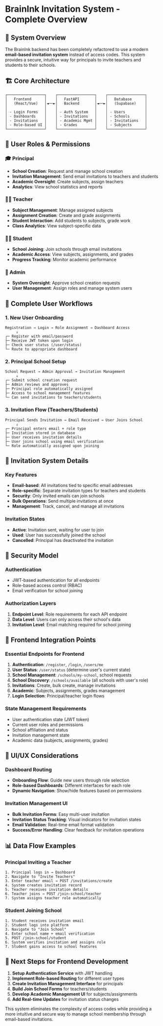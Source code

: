 # BrainInk Invitation System - Complete Overview

## 🎯 System Overview

The BrainInk backend has been completely refactored to use a modern **email-based invitation system** instead of access codes. This system provides a secure, intuitive way for principals to invite teachers and students to their schools.

## 🏗️ Core Architecture

```
┌─────────────────┐    ┌─────────────────┐    ┌─────────────────┐
│   Frontend      │    │   FastAPI       │    │   Database      │
│   (React/Vue)   │◄──►│   Backend       │◄──►│   (Supabase)    │
│                 │    │                 │    │                 │
│ - Login Forms   │    │ - Auth System   │    │ - Users         │
│ - Dashboards    │    │ - Invitations   │    │ - Schools       │
│ - Invitations   │    │ - Academic Mgmt │    │ - Invitations   │
│ - Role-based UI │    │ - Grades        │    │ - Subjects      │
└─────────────────┘    └─────────────────┘    └─────────────────┘
```

## 👥 User Roles & Permissions

### 🎓 Principal
- **School Creation**: Request and manage school creation
- **Invitation Management**: Send email invitations to teachers and students
- **Academic Oversight**: Create subjects, assign teachers
- **Analytics**: View school statistics and reports

### 👨‍🏫 Teacher
- **Subject Management**: Manage assigned subjects
- **Assignment Creation**: Create and grade assignments
- **Student Interaction**: Add students to subjects, grade work
- **Class Analytics**: View subject-specific data

### 👨‍🎓 Student
- **School Joining**: Join schools through email invitations
- **Academic Access**: View subjects, assignments, and grades
- **Progress Tracking**: Monitor academic performance

### 🔧 Admin
- **System Oversight**: Approve school creation requests
- **User Management**: Assign roles and manage system users

## 🔄 Complete User Workflows

### 1. New User Onboarding
```
Registration → Login → Role Assignment → Dashboard Access
     ↓
┌─ Register with email/password
├─ Receive JWT token upon login
├─ Check user status (/user/status)
└─ Route to appropriate dashboard
```

### 2. Principal School Setup
```
School Request → Admin Approval → Invitation Management
     ↓
┌─ Submit school creation request
├─ Admin reviews and approves
├─ Principal role automatically assigned
├─ Access to school management features
└─ Can send invitations to teachers/students
```

### 3. Invitation Flow (Teachers/Students)
```
Principal Sends Invitation → Email Received → User Joins School
     ↓
┌─ Principal enters email + role type
├─ Invitation stored in database
├─ User receives invitation details
├─ User joins school using email verification
└─ Role automatically assigned upon joining
```

## 📧 Invitation System Details

### Key Features
- **Email-based**: All invitations tied to specific email addresses
- **Role-specific**: Separate invitation types for teachers and students
- **Security**: Only invited emails can join schools
- **Bulk Operations**: Send multiple invitations at once
- **Management**: Track, cancel, and manage all invitations

### Invitation States
- **Active**: Invitation sent, waiting for user to join
- **Used**: User has successfully joined the school
- **Cancelled**: Principal has deactivated the invitation

## 🔐 Security Model

### Authentication
- JWT-based authentication for all endpoints
- Role-based access control (RBAC)
- Email verification for school joining

### Authorization Layers
1. **Endpoint Level**: Role requirements for each API endpoint
2. **Data Level**: Users can only access their school's data
3. **Invitation Level**: Email matching required for school joining

## 📱 Frontend Integration Points

### Essential Endpoints for Frontend
1. **Authentication**: `/register`, `/login`, `/users/me`
2. **User Status**: `/user/status` (determine user's current state)
3. **School Management**: `/schools/my-school`, school requests
4. **School Discovery**: `/schools/available` (all schools with user's role)
5. **Invitations**: Create, bulk create, manage invitations
6. **Academic**: Subjects, assignments, grades management
7. **Login Selection**: Principal/teacher login flows

### State Management Requirements
- User authentication state (JWT token)
- Current user roles and permissions
- School affiliation and status
- Invitation management state
- Academic data (subjects, assignments, grades)

## 🎨 UI/UX Considerations

### Dashboard Routing
- **Onboarding Flow**: Guide new users through role selection
- **Role-based Dashboards**: Different interfaces for each role
- **Dynamic Navigation**: Show/hide features based on permissions

### Invitation Management UI
- **Bulk Invitation Forms**: Easy multi-user invitation
- **Invitation Status Tracking**: Visual indicators for invitation states
- **Email Validation**: Real-time email format validation
- **Success/Error Handling**: Clear feedback for invitation operations

## 📊 Data Flow Examples

### Principal Inviting a Teacher
```
1. Principal logs in → Dashboard
2. Navigate to "Invite Teachers" 
3. Enter teacher email → POST /invitations/create
4. System creates invitation record
5. Teacher receives invitation details
6. Teacher joins → POST /join-school/teacher
7. System assigns teacher role automatically
```

### Student Joining School
```
1. Student receives invitation email
2. Student logs into platform
3. Navigate to "Join School"
4. Enter school name + email verification
5. POST /join-school/student
6. System verifies invitation and assigns role
7. Student gains access to school features
```

## 🚀 Next Steps for Frontend Development

1. **Setup Authentication Service** with JWT handling
2. **Implement Role-based Routing** for different user types
3. **Create Invitation Management Interface** for principals
4. **Build Join School Forms** for teachers/students
5. **Develop Academic Management UI** for subjects/assignments
6. **Add Real-time Updates** for invitation status changes

This system eliminates the complexity of access codes while providing a more intuitive and secure way to manage school membership through email-based invitations.
